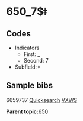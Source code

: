 # 650\_7$ǂ

## Codes

-   Indicators
    -   First: \_
    -   Second: 7
-   Subfield: ǂ

## Sample bibs

6659737 [Quicksearch](https://search.library.yale.edu/catalog/6659737) [VXWS](http://prodorbis.library.yale.edu:7014/vxws/GetHoldingsService?bibId=6659737)

**Parent topic:**[650](../../tags/650/650.md)

